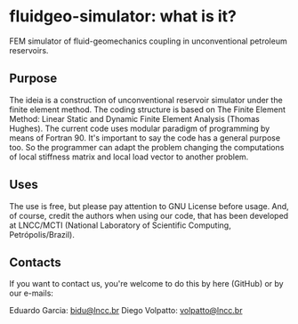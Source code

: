 # fluidgeo-simulator: what is it?
FEM simulator of fluid-geomechanics coupling in unconventional petroleum reservoirs.
## Purpose
The ideia is a construction of unconventional reservoir simulator under the finite element method.
The coding structure is based on The Finite Element Method: Linear Static and Dynamic Finite Element Analysis (Thomas Hughes).
The current code uses modular paradigm of programming by means of Fortran 90. It's important to say the code has a general purpose too. So the programmer can adapt the problem changing the computations of local stiffness matrix and local load vector to another problem.
## Uses
The use is free, but please pay attention to GNU License before usage. And, of course, credit the authors when using our code, that
has been developed at LNCC/MCTI (National Laboratory of Scientific Computing, Petrópolis/Brazil).

## Contacts
If you want to contact us, you're welcome to do this by here (GitHub) or by our e-mails:

Eduardo Garcia: bidu@lncc.br
Diego Volpatto: volpatto@lncc.br
